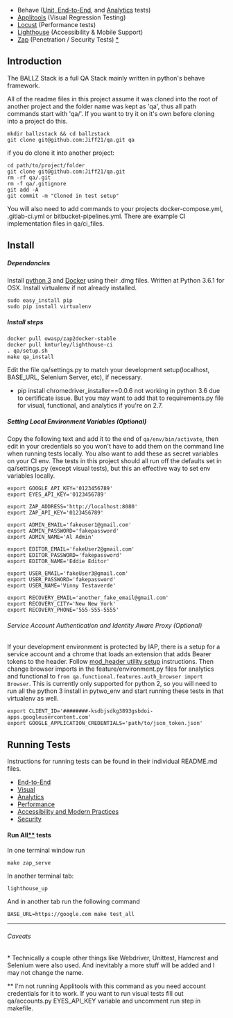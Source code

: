 * Behave ([Unit, End-to-End](/functional), and [Analytics](/analytics) tests)
* [Applitools](/visual) (Visual Regression Testing)
* [Locust](/performance) (Performance tests)
* [Lighthouse](/accessibility) (Accessibility & Mobile Support)
* [Zap](/security) (Penetration / Security Tests)
[\*](#caveats)



## Introduction

The BALLZ Stack is a full QA Stack mainly written in python's behave framework.

All of the readme files in this project assume it was cloned into the root of another project and the folder name was kept as 'qa', thus all path commands start with 'qa/'. If you want to try it on it's own before cloning into a project do this.
```
mkdir ballzstack && cd ballzstack
git clone git@github.com:Jiff21/qa.git qa
```
if you do clone it  into another project:
```
cd path/to/project/folder
git clone git@github.com:Jiff21/qa.git
rm -rf qa/.git
rm -f qa/.gitignore
git add -A
git commit -m "Cloned in test setup"
```
You will also need to add commands to your projects docker-compose.yml, .gitlab-ci.yml or bitbucket-pipelines.yml. There are example CI implementation files in qa/ci_files.

## Install
##### Dependancies
Install [python 3](https://www.python.org/downloads/) and [Docker](https://store.docker.com/editions/community/docker-ce-desktop-mac) using their .dmg files. Written at Python 3.6.1 for OSX.
Install virtualenv if not already installed.
```
sudo easy_install pip
sudo pip install virtualenv
```
##### Install steps
```
docker pull owasp/zap2docker-stable
docker pull kmturley/lighthouse-ci
. qa/setup.sh
make qa_install
```
Edit the file qa/settings.py to match your development setup(localhost, BASE_URL, Selenium Server, etc), if necessary.
* pip install chromedriver_installer==0.0.6 not working in python 3.6 due to certificate issue. But you may want to add that to requirements.py file for visual, functional, and analytics if you're on 2.7.

##### Setting Local Environment Variables (Optional)
Copy the following text and add it to the end of ```qa/env/bin/activate```, then edit in your credentials so you won't have to add them on the command line when running tests locally. You also want to add these as secret variables on your CI env. The tests in this project should all run off the defaults set in qa/settings.py (except visual tests), but this an effective way to set env variables locally.
```
export GOOGLE_API_KEY='0123456789'
export EYES_API_KEY='0123456789'

export ZAP_ADDRESS='http://localhost:8080'
export ZAP_API_KEY='0123456789'

export ADMIN_EMAIL='fakeuser1@gmail.com'
export ADMIN_PASSWORD='fakepassword'
export ADMIN_NAME='Al Admin'

export EDITOR_EMAIL='fakeUser2@gmail.com'
export EDITOR_PASSWORD='fakepassword'
export EDITOR_NAME='Eddie Editor'

export USER_EMAIL='fakeUser3@gmail.com'
export USER_PASSWORD='fakepassword'
export USER_NAME='Vinny Testaverde'

export RECOVERY_EMAIL='another_fake_email@gmail.com'
export RECOVERY_CITY='New New York'
export RECOVERY_PHONE='555-555-5555'

```
###### Service Account Authentication and Identity Aware Proxy (Optional)
If your development environment is protected by IAP, there is a setup for a service account and a chrome that loads an extension that adds Bearer tokens to the header. Follow [mod_header utility setup](utilities/oauth) instructions. Then change browser imports in the feature/environment.py files for analytics and functional to ```from qa.functional.features.auth_browser import Browser```. This is currently only supported for python 2, so you will need to run all the python 3 install in pytwo_env and start running these tests in that virtualenv as well.
```
export CLIENT_ID='########-ksdbjsdkg3893gsbdoi-apps.googleusercontent.com'
export GOOGLE_APPLICATION_CREDENTIALS='path/to/json_token.json'
```
## Running Tests
Instructions for running tests can be found in their individual README.md files.
* [End-to-End](/functional#running-tests)
* [Visual](/visual#running-tests)
* [Analytics](/analytics#running-tests)
* [Performance](/performance#running-tests)
* [Accessibility and Modern Practices](/accessibility#running-tests)
* [Security](/security#running-tests)

#### Run All[\*\*](#caveats) tests

In one terminal window run
```
make zap_serve
```
In another terminal tab:
```
lighthouse_up
```
And in another tab run the following command
```
BASE_URL=https://google.com make test_all
```


---

###### Caveats
\* Technically a couple other things like Webdriver, Unittest, Hamcrest and Selenium were also used. And inevitably a more stuff will be added and I may not change the name.

\*\* I'm not running Applitools with this command as you need account credentials for it to work. If you want to run visual tests fill out qa/accounts.py EYES_API_KEY variable and uncomment run step in makefile.
